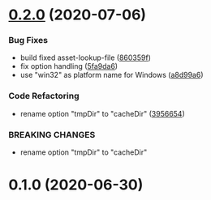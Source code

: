 # [0.2.0](https://github.com/nknapp/node-chisel-tunnel/compare/v0.1.0...v0.2.0) (2020-07-06)

### Bug Fixes

- build fixed asset-lookup-file ([860359f](https://github.com/nknapp/node-chisel-tunnel/commit/860359ff001c5ae2ac21d24e2c00295a8b46c122))
- fix option handling ([5fa9da6](https://github.com/nknapp/node-chisel-tunnel/commit/5fa9da65497fa8f000659168c049615ce1669f3b))
- use "win32" as platform name for Windows ([a8d99a6](https://github.com/nknapp/node-chisel-tunnel/commit/a8d99a6de4c701cea722048f231a688f1b075f57))

### Code Refactoring

- rename option "tmpDir" to "cacheDir" ([3956654](https://github.com/nknapp/node-chisel-tunnel/commit/3956654eb12c6f91826df26a2b1c30144811b550))

### BREAKING CHANGES

- rename option "tmpDir" to "cacheDir"

# 0.1.0 (2020-06-30)
